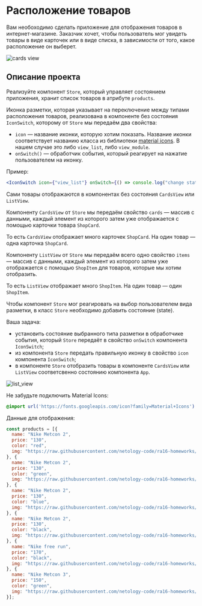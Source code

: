 Расположение товаров
===

Вам необоходимо сделать приложение для отображения товаров в интернет-магазине. Заказчик хочет, чтобы пользователь мог увидеть товары в виде карточек или в виде списка, в зависимости от того, какое расположение он выберет. 

![cards view](./assets/card_view.png)

## Описание проекта

Реализуйте компонент `Store`, который управляет состоянием приложения, хранит список товаров в атрибуте `products`.

Иконка разметки, которая указывает на переключение между типами расположения товаров, реализована в компоненте без состояния `IconSwitch`, которому от `Store` мы передаём два свойства:
- `icon` — название иконки, которую хотим показать. Название иконки соответствует названию класса из библиотеки [material icons](https://material.io/icons/#ic_view_module). В нашем случае это либо `view_list`, либо `view_module`.
- `onSwitch()` — обработчик события, который реагирует на нажатие пользователем на иконку.

Пример:
```jsx
<IconSwitch icon={"view_list"} onSwitch={() => console.log("change state here")}/>
```
Сами товары отображаются в компонентах без состояния `CardsView` или `ListView`.

Компоненту `CardsView` от `Store` мы передаём свойство `cards` — массив с данными, каждый элемент из которого затем уже отображается с помощью карточки товара `ShopCard`.

То есть `CardsView` отображает много карточек `ShopCard`. На один товар — одна карточка `ShopCard`.

Компоненту `ListView` от `Store` мы передаём всего одно свойство `items` — массив с данными, каждый элемент из которого затем уже отображается с помощью `ShopItem` для товаров, которые мы хотим отобразить.

То есть `ListView` отображает много `ShopItem`. На один товар — один `ShopItem`.

Чтобы компонент `Store` мог реагировать на выбор пользователем вида разметки, в класс `Store` необходимо добавить состояние (state).

Ваша задача:
- установить состояние выбранного типа разметки в обработчике события, который `Store` передаёт в свойство `onSwitch` компонента `IconSwitch`;
- из компонента `Store` передать правильную иконку в свойство `icon` компонента `IconSwitch`;
- в компоненте `Store` отобразить товары в компоненте `CardsView` или `ListView` соответсвенно состоянию компонента `App`.

![list_view](./assets/list_view.png)

Не забудьте подключить Material Icons:
```css
@import url('https://fonts.googleapis.com/icon?family=Material+Icons')
```
Данные для отображения:
```js
const products = [{
  name: "Nike Metcon 2",
  price: "130",
  color: "red",
  img: "https://raw.githubusercontent.com/netology-code/ra16-homeworks/master/events-state/layouts/img/1.jpg"
}, {
  name: "Nike Metcon 2",
  price: "130",
  color: "green",
  img: "https://raw.githubusercontent.com/netology-code/ra16-homeworks/master/events-state/layouts/img/2.jpg"
}, {
  name: "Nike Metcon 2",
  price: "130",
  color: "blue",
  img: "https://raw.githubusercontent.com/netology-code/ra16-homeworks/master/events-state/layouts/img/3.jpg"
}, {
  name: "Nike Metcon 2",
  price: "130",
  color: "black",
  img: "https://raw.githubusercontent.com/netology-code/ra16-homeworks/master/events-state/layouts/img/4.jpg"
}, {
  name: "Nike free run",
  price: "170",
  color: "black",
  img: "https://raw.githubusercontent.com/netology-code/ra16-homeworks/master/events-state/layouts/img/7.jpg"
}, {
  name: "Nike Metcon 3",
  price: "150",
  color: "green",
  img: "https://raw.githubusercontent.com/netology-code/ra16-homeworks/master/events-state/layouts/img/5.jpg"
}];
```